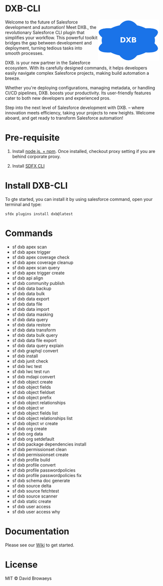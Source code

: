 # DXB-CLI
<div class="content">
      <img src="docs\dxb_icon.png" width="200" alt="DXB icon" style="float:right">
      <p>
          Welcome to the future of Salesforce development and automation! Meet DXB., the revolutionary Salesforce CLI plugin that simplifies your workflow. This powerful toolkit bridges the gap between development and deployment, turning tedious tasks into smooth processes.
      </p>
      <p>
          DXB. is your new partner in the Salesforce ecosystem. With its carefully designed commands, it helps developers easily navigate complex Salesforce projects, making build automation a breeze.
      </p>
      <p>
          Whether you're deploying configurations, managing metadata, or handling CI/CD pipelines, DXB. boosts your productivity. Its user-friendly features cater to both new developers and experienced pros.
      </p>
      <p>
          Step into the next level of Salesforce development with DXB. – where innovation meets efficiency, taking your projects to new heights. Welcome aboard, and get ready to transform Salesforce automation!
      </p>
</div>

# Pre-requisite

1. Install [node.js. + npm](https://nodejs.org/en/).
   Once installed, checkout proxy setting if you are behind corporate proxy.

2. Install [SDFX CLI](https://developer.salesforce.com/docs/atlas.en-us.sfdx_setup.meta/sfdx_setup/sfdx_setup_install_cli.htm)

# Install DXB-CLI
To gte started, you can install it by using salesforce command, open your terminal and type: 
```shell
sfdx plugins install dxb@latest
```

# Commands
* sf dxb apex scan
* sf dxb apex trigger
* sf dxb apex coverage check
* sf dxb apex coverage cleanup
* sf dxb apex scan query
* sf dxb apex trigger create
* sf dxb api align   
* sf dxb community publish
* sf dxb data backup
* sf dxb data bulk
* sf dxb data export
* sf dxb data file
* sf dxb data import
* sf dxb data masking
* sf dxb data query
* sf dxb data restore
* sf dxb data transform
* sf dxb data bulk query
* sf dxb data file export
* sf dxb data query explain
* sf dxb graphql convert 
* sf dxb install
* sf dxb junit check   
* sf dxb lwc test
* sf dxb lwc test run
* sf dxb mdapi convert
* sf dxb object create
* sf dxb object fields
* sf dxb object fieldset
* sf dxb object prefix
* sf dxb object relationships
* sf dxb object vr
* sf dxb object fields list
* sf dxb object relationships list
* sf dxb object vr create
* sf dxb org create
* sf dxb org data
* sf dxb org setdefault
* sf dxb package dependencies install
* sf dxb permissionset clean
* sf dxb permissionset create
* sf dxb profile build
* sf dxb profile convert
* sf dxb profile passwordpolicies
* sf dxb profile passwordpolicies fix
* sf dxb schema doc generate
* sf dxb source delta
* sf dxb source fetchtest
* sf dxb source scanner
* sf dxb static create
* sf dxb user access
* sf dxb user access why

# Documentation
Please see our [Wiki](https://github.com/davidbrowaeys/DXB/wiki) to get started. 

# License
MIT © David Browaeys
